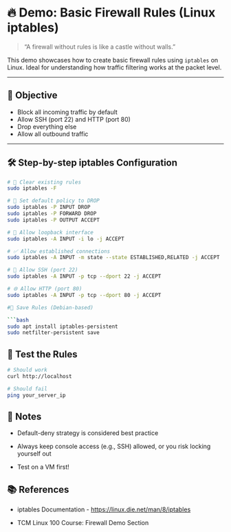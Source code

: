 # 🔥 Demo: Basic Firewall Rules (Linux iptables)

> “A firewall without rules is like a castle without walls.”

This demo showcases how to create basic firewall rules using `iptables` on Linux. Ideal for understanding how traffic filtering works at the packet level.

---

## 📌 Objective

- Block all incoming traffic by default  
- Allow SSH (port 22) and HTTP (port 80)  
- Drop everything else  
- Allow all outbound traffic

---

## 🛠️ Step-by-step iptables Configuration

```bash
# 🧹 Clear existing rules
sudo iptables -F

# 🚫 Set default policy to DROP
sudo iptables -P INPUT DROP
sudo iptables -P FORWARD DROP
sudo iptables -P OUTPUT ACCEPT

# 🎯 Allow loopback interface
sudo iptables -A INPUT -i lo -j ACCEPT

# ✅ Allow established connections
sudo iptables -A INPUT -m state --state ESTABLISHED,RELATED -j ACCEPT

# 🔐 Allow SSH (port 22)
sudo iptables -A INPUT -p tcp --dport 22 -j ACCEPT

# 🌐 Allow HTTP (port 80)
sudo iptables -A INPUT -p tcp --dport 80 -j ACCEPT

#🔄 Save Rules (Debian-based)

```bash
sudo apt install iptables-persistent
sudo netfilter-persistent save
```

## 🧪 Test the Rules

```bash
# Should work
curl http://localhost

# Should fail
ping your_server_ip
```
## 🧠 Notes

- Default-deny strategy is considered best practice

- Always keep console access (e.g., SSH) allowed, or you risk locking yourself out

- Test on a VM first!

## 📚 References

- iptables Documentation - https://linux.die.net/man/8/iptables

- TCM Linux 100 Course: Firewall Demo Section







